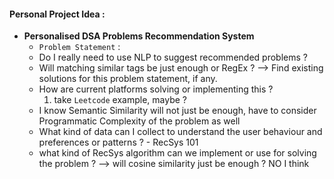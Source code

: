 #### Personal Project Idea :
  - **Personalised DSA Problems Recommendation System**
    - `Problem Statement` : 
    - Do I really need to use NLP to suggest recommended problems ?
    - Will matching similar tags be just enough or RegEx ? --> Find existing solutions for this problem statement, if any.
    - How are current platforms solving or implementing this ?
      1. take `Leetcode` example, maybe ?
    - I know Semantic Similarity will not just be enough, have to consider Programmatic Complexity of the problem as well
    - What kind of data can I collect to understand the user behaviour and preferences or patterns ? - RecSys 101
    - what kind of RecSys algorithm can we implement or use for solving the problem ? --> will cosine similarity just be enough ? NO I think
    